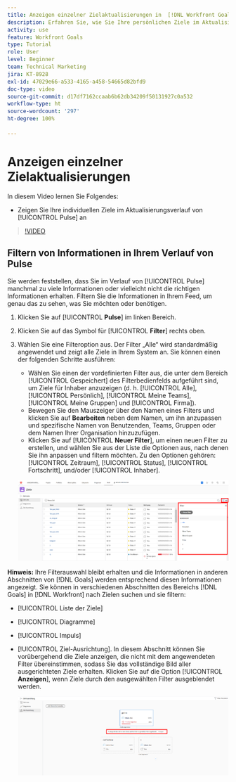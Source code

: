 ```yaml
---
title: Anzeigen einzelner Zielaktualisierungen in  [!DNL Workfront Goals]
description: Erfahren Sie, wie Sie Ihre persönlichen Ziele im Aktualisierungsverlauf von [!UICONTROL Pulse] in [!DNL   Goals] anzeigen können.
activity: use
feature: Workfront Goals
type: Tutorial
role: User
level: Beginner
team: Technical Marketing
jira: KT-8928
exl-id: 47029e66-a533-4165-a458-54665d82bfd9
doc-type: video
source-git-commit: d17df7162ccaab6b62db34209f50131927c0a532
workflow-type: ht
source-wordcount: '297'
ht-degree: 100%

---
```


# Anzeigen einzelner Zielaktualisierungen

In diesem Video lernen Sie Folgendes:

* Zeigen Sie Ihre individuellen Ziele im Aktualisierungsverlauf von [!UICONTROL Pulse] an

>[!VIDEO](https://video.tv.adobe.com/v/335200/?quality=12&learn=on&enablevpops)

## Filtern von Informationen in Ihrem Verlauf von Pulse

Sie werden feststellen, dass Sie im Verlauf von [!UICONTROL Pulse] manchmal zu viele Informationen oder vielleicht nicht die richtigen Informationen erhalten. Filtern Sie die Informationen in Ihrem Feed, um genau das zu sehen, was Sie möchten oder benötigen.

1. Klicken Sie auf [!UICONTROL **Pulse**] im linken Bereich.
1. Klicken Sie auf das Symbol für [!UICONTROL **Filter**] rechts oben.
1. Wählen Sie eine Filteroption aus. Der Filter „Alle“ wird standardmäßig angewendet und zeigt alle Ziele in Ihrem System an. Sie können einen der folgenden Schritte ausführen:

   * Wählen Sie einen der vordefinierten Filter aus, die unter dem Bereich [!UICONTROL Gespeichert] des Filterbedienfelds aufgeführt sind, um Ziele für Inhaber anzuzeigen (d. h. [!UICONTROL Alle], [!UICONTROL Persönlich], [!UICONTROL Meine Teams], [!UICONTROL Meine Gruppen] und [!UICONTROL Firma]).
   * Bewegen Sie den Mauszeiger über den Namen eines Filters und klicken Sie auf **Bearbeiten** neben dem Namen, um ihn anzupassen und spezifische Namen von Benutzenden, Teams, Gruppen oder dem Namen Ihrer Organisation hinzuzufügen.
   * Klicken Sie auf [!UICONTROL **Neuer Filter**], um einen neuen Filter zu erstellen, und wählen Sie aus der Liste die Optionen aus, nach denen Sie ihn anpassen und filtern möchten. Zu den Optionen gehören: [!UICONTROL Zeitraum], [!UICONTROL Status], [!UICONTROL Fortschritt], und/oder [!UICONTROL Inhaber].

   ![Ein Bild des Bedienfelds [!UICONTROL Filter] in [!DNL Workfront Goals]](assets/18-workfront-goals-pulse-stream.png)

**Hinweis:** Ihre Filterauswahl bleibt erhalten und die Informationen in anderen Abschnitten von [!DNL Goals] werden entsprechend diesen Informationen angezeigt. Sie können in verschiedenen Abschnitten des Bereichs [!DNL Goals] in [!DNL Workfront] nach Zielen suchen und sie filtern:

* [!UICONTROL Liste der Ziele]
* [!UICONTROL Diagramme]
* [!UICONTROL Impuls]
* [!UICONTROL Ziel-Ausrichtung]. In diesem Abschnitt können Sie vorübergehend die Ziele anzeigen, die nicht mit dem angewendeten Filter übereinstimmen, sodass Sie das vollständige Bild aller ausgerichteten Ziele erhalten. Klicken Sie auf die Option [!UICONTROL **Anzeigen**], wenn Ziele durch den ausgewählten Filter ausgeblendet werden.

  ![](assets/19-workfront-goals-filter-show-it.png)
